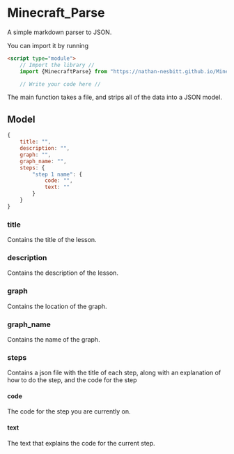 # Minecraft_Parse
A simple markdown parser to JSON.

You can import it by running 

```html
<script type="module">
    // Import the library //
    import {MinecraftParse} from "https://nathan-nesbitt.github.io/Minecraft_Parse/minecraft_parse.js";

    // Write your code here //
```

The main function takes a file, and strips all of the data into a JSON model.
## Model

```js
{
    title: "",
    description: "",
    graph: "",
    graph_name: "",
    steps: {
        "step 1 name": {
            code: "",
            text: ""
        }
    }
}
```


### title
Contains the title of the lesson. 

### description
Contains the description of the lesson.

### graph
Contains the location of the graph.

### graph_name
Contains the name of the graph.

### steps
Contains a json file with the title of each step, along with an explanation of how to do the step, and the code for the step

#### code
The code for the step you are currently on.

#### text
The text that explains the code for the current step.